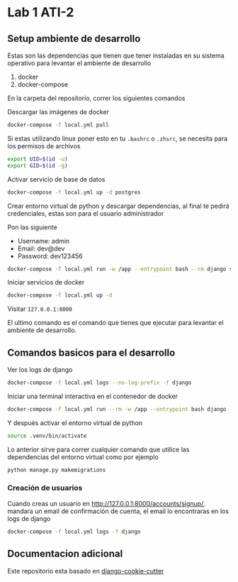 # Lab 1 ATI-2

## Setup ambiente de desarrollo
Estas son las dependencias que tienen que tener instaladas en su sistema operativo para levantar el ambiente de desarrollo
1. docker
2. docker-compose

En la carpeta del repositorio, correr los siguientes comandos

Descargar las imágenes de docker

```bash
docker-compose -f local.yml pull
```

Si estas utilizando linux poner esto en tu `.bashrc` o `.zhsrc`, se necesita para los permisos de archivos

```bash
export UID=$(id -u)
export GID=$(id -g)
```

Activar servicio de base de datos
```bash
docker-compose -f local.yml up -d postgres
```

Crear entorno virtual de python y descargar dependencias, al final te pedirá credenciales, estas son para el usuario administrador

Pon las siguiente

- Username: admin
- Email: dev@dev
- Password: dev123456

```bash
docker-compose -f local.yml run -w /app --entrypoint bash --rm django setup_dev.sh
```

Iniciar servicios de docker

```bash
docker-compose -f local.yml up -d
```
Visitar `127.0.0.1:8000`

El ultimo comando es el comando que tienes que ejecutar para levantar el ambiente de desarrollo.

## Comandos basicos para el desarrollo

Ver los logs de django
```bash
docker-compose -f local.yml logs --no-log-prefix -f django
```

Iniciar una terminal interactiva en el contenedor de docker
```bash
docker-compose -f local.yml run --rm -w /app --entrypoint bash django
```

Y después activar el entorno virtual de python
```bash
source .venv/bin/activate
```

Lo anterior sirve para correr cualquier comando que utilice las dependencias del entorno virtual como por ejemplo

```bash
python manage.py makemigrations
```
### Creación de usuarios

Cuando creas un usuario en http://127.0.0.1:8000/accounts/signup/, mandara un email de confirmación de cuenta, el email lo encontraras en los logs de django

```bash
docker-compose -f local.yml logs -f django
```
## Documentacion adicional
Este repositorio esta basado en [django-cookie-cutter](https://cookiecutter-django.readthedocs.io/en/latest/)

